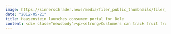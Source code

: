```yaml
---
image: https://sinnerschrader.news/media/filer_public_thumbnails/filer_public/a2/9f/a29f53f0-c9ba-43db-b8b8-71509aca1256/varfoldersdjk8pxf42x64d8fxslz8jcc8fc0000gnttmptrzdmu__480x288_q85_crop_subsampling-2_upscale.jpg
date: "2012-05-21"
title: Haasenstein launches consumer portal for Dole
content: <div class="newsbody"><p><strong>Customers can track fruit from the plantation to the supermarket</strong></p><p>Dole has decided to rely even more on information and transparency from now on. With its new portal <a href="http&#58;//dole-earth.com">dole-earth.com</a>, the world's largest producer of bananas invites consumers onto its plantations.</p><p>In future Dole bananas will carry a farm code. By entering this code, customers can learn all about the fruit&#58; what banana plantation it was grown on and the route it took afterwards.</p><p>The Hamburg creative agency Haasenstein was responsible for the concept and design.</p><p><a href="http&#58;//dole-earth.com"><img alt="" class="alignnone size-full wp-image-798" height="445" src="http&#58;//www.sinnerschrader.com/files/2012/05/dole3-648.png" width="648"/></a></p><p>By launching <a href="http&#58;//dole-earth.com">dole-earth.com</a>, Dole is responding to growing consumer interest in the origins and production chain of their food. The website gives customers information about quality control, production methods and packaging. Interested consumers can also take a virtual tour of a plantation and meet some of Dole's staff. The portal is embedded in the completely redesigned corporate site <a href="http&#58;//www.dole.de">dole.de</a>. The Hamburg online agency spot-media handled the technical implementation.</p><p>Xavier Roussell, Head of Marketing and Communications for Dole Europe&#58;<br/>“With Dole Earth, we set new standards by presenting the growing, distribution and marketing of our fruit in an absolutely transparent way. As the leading brand in fruit, we tell the history of our products and show customers the value of the fruit. We show how a lot of know-how and dedication is required to grow crops responsibly and to supply the market every week with the highest quality fruit.”</p><p><strong>About Haasenstein</strong><br/>Digitisation has changed the market so much that companies need a new form of communication. The creative agency Haasenstein is the answer to this challenge. Their motto is&#58; ‘digital first, analogue next.’ Haasenstein (founded 2011) is the youngest member of the SinnerSchrader Group.</p></div>
---
```

